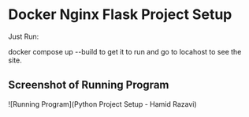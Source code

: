 # Docker Nginx Flask Project Setup

Just Run:

docker compose up --build to get it to run and go to locahost to see the site.

## Screenshot of Running Program

![Running Program](Python Project Setup - Hamid Razavi)
